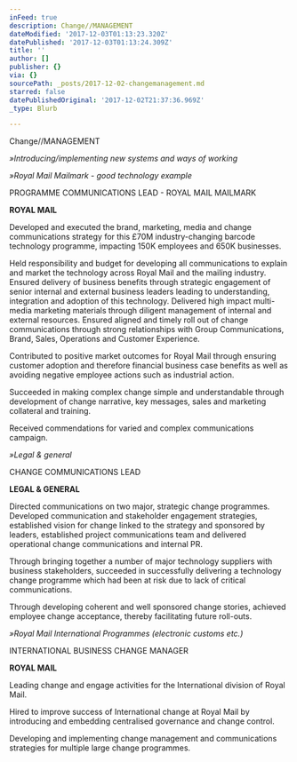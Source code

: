 ```yaml
---
inFeed: true
description: Change//MANAGEMENT
dateModified: '2017-12-03T01:13:23.320Z'
datePublished: '2017-12-03T01:13:24.309Z'
title: ''
author: []
publisher: {}
via: {}
sourcePath: _posts/2017-12-02-changemanagement.md
starred: false
datePublishedOriginal: '2017-12-02T21:37:36.969Z'
_type: Blurb

---
```

Change//MANAGEMENT

_»Introducing/implementing new systems and ways of working_

_»Royal Mail Mailmark - good technology example_

PROGRAMME COMMUNICATIONS LEAD - ROYAL MAIL MAILMARK

**ROYAL MAIL**

Developed and executed the brand, marketing, media and change communications strategy for this £70M industry-changing barcode technology programme, impacting 150K employees and 650K businesses.

Held responsibility and budget for developing all communications to explain and market the technology across Royal Mail and the mailing industry. Ensured delivery of business benefits through strategic engagement of senior internal and external business leaders leading to understanding, integration and adoption of this technology. Delivered high impact multi-media marketing materials through diligent management of internal and external resources. Ensured aligned and timely roll out of change communications through strong relationships with Group Communications, Brand, Sales, Operations and Customer Experience.

Contributed to positive market outcomes for Royal Mail through ensuring customer adoption and therefore financial business case benefits as well as avoiding negative employee actions such as industrial action.

Succeeded in making complex change simple and understandable through development of change narrative, key messages, sales and marketing collateral and training.

Received commendations for varied and complex communications campaign.

_»Legal & general_

CHANGE COMMUNICATIONS LEAD

**LEGAL & GENERAL**

Directed communications on two major, strategic change programmes. Developed communication and stakeholder engagement strategies, established vision for change linked to the strategy and sponsored by leaders, established project communications team and delivered operational change communications and internal PR.

Through bringing together a number of major technology suppliers with business stakeholders, succeeded in successfully delivering a technology change programme which had been at risk due to lack of critical communications.

Through developing coherent and well sponsored change stories, achieved employee change acceptance, thereby facilitating future roll-outs.

_»Royal Mail International Programmes (electronic customs etc.)_

INTERNATIONAL BUSINESS CHANGE MANAGER

**ROYAL MAIL**

Leading change and engage activities for the International division of Royal Mail.

Hired to improve success of International change at Royal Mail by introducing and embedding centralised governance and change control.

Developing and implementing change management and communications strategies for multiple large change programmes.